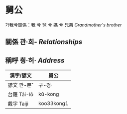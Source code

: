 # 舅公

가我兮關係：[我](member1.md) 兮 [爸](member2.md) 兮 [媽](member9.md) 兮 兄弟 _Grandmother's brother_

## 關係 관·희- _Relationships_

## 稱呼 칑·허· _Address_

漢字/諺文 | 舅公
--- | ---
諺文 깐-뿐ˆ | 구-겅·
台羅 Tâi-lô | kū-kong
戴字 Taiji | koo33kong1


